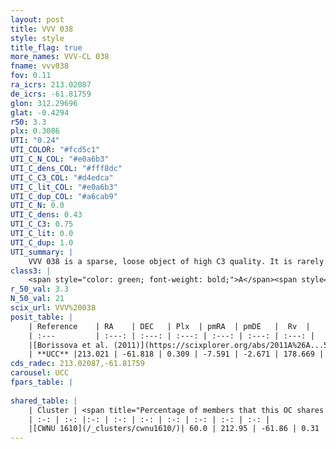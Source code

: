 ```yaml
---
layout: post
title: VVV 038
style: style
title_flag: true
more_names: VVV-CL 038
fname: vvv038
fov: 0.11
ra_icrs: 213.02087
de_icrs: -61.81759
glon: 312.29696
glat: -0.4294
r50: 3.3
plx: 0.3086
UTI: "0.24"
UTI_COLOR: "#fcd5c1"
UTI_C_N_COL: "#e0a6b3"
UTI_C_dens_COL: "#fff8dc"
UTI_C_C3_COL: "#d4edca"
UTI_C_lit_COL: "#e0a6b3"
UTI_C_dup_COL: "#a6cab9"
UTI_C_N: 0.0
UTI_C_dens: 0.43
UTI_C_C3: 0.75
UTI_C_lit: 0.0
UTI_C_dup: 1.0
UTI_summary: |
    VVV 038 is a sparse, loose object of high C3 quality. It is rarely studied in the literature, with no articles listed in the last 14 years. This object shares a significant percentage of members with a later reported entry.<br><br><span style="color: #99180f; font-weight: bold;">Warning: </span>contains less than 25 stars with <i>P>0.5</i> estimated.
class3: |
    <span style="color: green; font-weight: bold;">A</span><span style="color: #FFC300; font-weight: bold;">B</span>
r_50_val: 3.3
N_50_val: 21
scix_url: VVV%20038
posit_table: |
    | Reference    | RA    | DEC   | Plx  | pmRA  | pmDE   |  Rv  |
    | :---         | :---: | :---: | :---: | :---: | :---: | :---: |
    |[Borissova et al. (2011)](https://scixplorer.org/abs/2011A%26A...532A.131B) | 213.183 | -61.785 | -- | -- | -- | -- |
    | **UCC** |213.021 | -61.818 | 0.309 | -7.591 | -2.671 | 178.669 | 
cds_radec: 213.02087,-61.81759
carousel: UCC
fpars_table: |
    
shared_table: |
    | Cluster | <span title="Percentage of members that this OC shares with the ones listed">%</span>   | RA   | DEC   | Plx   | pmRA  | pmDE  | Rv | UTI |
    | :-: | :-: |:-: | :-: | :-: | :-: | :-: | :-: | :-: |
    |[CWNU 1610](/_clusters/cwnu1610/)| 60.0 | 212.95 | -61.86 | 0.31 | -7.58 | -2.67 | -23.81 |0.11 |
---
```

